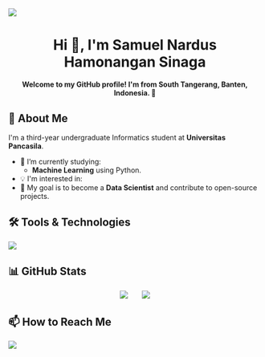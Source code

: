 <img align="center">[![](https://visitcount.itsvg.in/api?id=reinhardjavera&icon=1&color=2)](https://visitcount.itsvg.in)
---

<h1 align="center">Hi 👋, I'm Samuel Nardus Hamonangan Sinaga</h1>
<h4 align="center">Welcome to my GitHub profile! I'm from South Tangerang, Banten, Indonesia. 🌱</h4>

## 🌟 About Me

I'm a third-year undergraduate Informatics student at **Universitas Pancasila**.

- 🔭 I’m currently studying: 
	- **Machine Learning** using Python.
- :bulb: I'm interested in:
- 🎯 My goal is to become a **Data Scientist** and contribute to open-source projects.

## 🛠️ Tools & Technologies

![](https://skillicons.dev/icons?i=html,css,bootstrap,js,php,java,python,mysql,firebase,vscode,figma,anaconda,git,&perline=19)

## 📊 GitHub Stats
<p align="center">
  <img src="https://github-readme-streak-stats.herokuapp.com/?user=itsam77&theme=dark&hide_border=false" />
  &nbsp;&nbsp;&nbsp;&nbsp;&nbsp;
  <img src="https://github-readme-stats.vercel.app/api/top-langs/?username=itsam77&theme=dark&hide_border=false&include_all_commits=false&count_private=false&layout=compact" />
</p>





## 📫 How to Reach Me
<a target="_blank" href="https://www.linkedin.com/in/samuel-nardus-hamonangan-sinaga-25868928b/"><img src="https://img.shields.io/badge/-LinkedIn-0077B5?style=for-the-badge&logo=Linkedin&logoColor=white"></img></a>
<br>
</p>

<!-- Proudly created with GPRM ( https://gprm.itsvg.in ) -->
